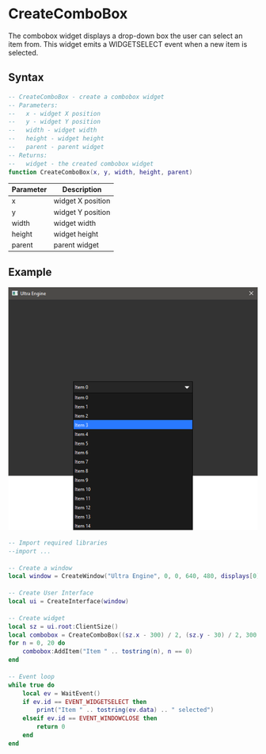 # CreateComboBox #

The combobox widget displays a drop-down box the user can select an item from. This widget emits a WIDGETSELECT event when a new item is selected.

## Syntax ##
```lua
-- CreateComboBox - create a combobox widget
-- Parameters:
--   x - widget X position
--   y - widget Y position
--   width - widget width
--   height - widget height
--   parent - parent widget
-- Returns:
--   widget - the created combobox widget
function CreateComboBox(x, y, width, height, parent)
```

| Parameter | Description |
| --- | --- |
| x | widget X position |
| y | widget Y position |
| width | widget width |
| height | widget height |
| parent | parent widget |

## Example ##

![Example](https://github.com/Leadwerks/Documentation/raw/master/Images/CreateComboBox.png)

```lua
-- Import required libraries
--import ...

-- Create a window
local window = CreateWindow("Ultra Engine", 0, 0, 640, 480, displays[0])

-- Create User Interface
local ui = CreateInterface(window)

-- Create widget
local sz = ui.root:ClientSize()
local combobox = CreateComboBox((sz.x - 300) / 2, (sz.y - 30) / 2, 300, 30, ui.root)
for n = 0, 20 do
    combobox:AddItem("Item " .. tostring(n), n == 0)
end

-- Event loop
while true do
    local ev = WaitEvent()
    if ev.id == EVENT_WIDGETSELECT then
        print("Item " .. tostring(ev.data) .. " selected")
    elseif ev.id == EVENT_WINDOWCLOSE then
        return 0
    end
end
```